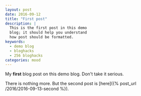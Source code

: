 ```yaml
---
layout: post
date: 2016-09-12
title: "First post"
description: |
  This is the first post in this demo
  blog; it should help you understand
  how post should be formatted.
keywords:
  - demo blog
  - bloghacks
  - 256 bloghacks
categories: mood
---
```


My **first** blog post on this demo blog. Don't
take it serious.

<!--more-->

There is nothing more. 
But the second post is [here]({% post_url /2016/2016-09-13-second %}).
